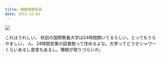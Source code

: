```yaml
---
title: 開館時間延長
date: 2013-12-03
---
```


![](https://photos.xar.sh/20463179684_a2111ab5e6_b.jpg)

これはうれしい。
秋田の国際教養大学は24時間開いてるらしい。とってもうらやましい。
ん、24時間営業の図書館って住めるよな。大学ってどうせシャワーくらいあるし食堂もあるし。睡眠が取りづらいか。
